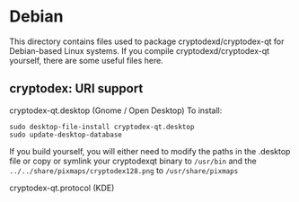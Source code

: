 
Debian
====================
This directory contains files used to package cryptodexd/cryptodex-qt
for Debian-based Linux systems. If you compile cryptodexd/cryptodex-qt yourself, there are some useful files here.

## cryptodex: URI support ##


cryptodex-qt.desktop  (Gnome / Open Desktop)
To install:

	sudo desktop-file-install cryptodex-qt.desktop
	sudo update-desktop-database

If you build yourself, you will either need to modify the paths in
the .desktop file or copy or symlink your cryptodexqt binary to `/usr/bin`
and the `../../share/pixmaps/cryptodex128.png` to `/usr/share/pixmaps`

cryptodex-qt.protocol (KDE)

